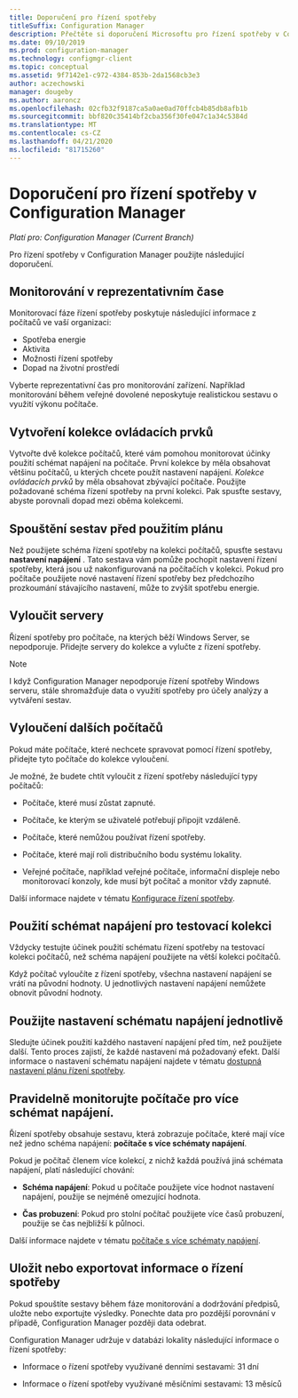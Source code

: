```yaml
---
title: Doporučení pro řízení spotřeby
titleSuffix: Configuration Manager
description: Přečtěte si doporučení Microsoftu pro řízení spotřeby v Configuration Manager.
ms.date: 09/10/2019
ms.prod: configuration-manager
ms.technology: configmgr-client
ms.topic: conceptual
ms.assetid: 9f7142e1-c972-4384-853b-2da1568cb3e3
author: aczechowski
manager: dougeby
ms.author: aaroncz
ms.openlocfilehash: 02cfb32f9187ca5a0ae0ad70ffcb4b85db8afb1b
ms.sourcegitcommit: bbf820c35414bf2cba356f30fe047c1a34c5384d
ms.translationtype: MT
ms.contentlocale: cs-CZ
ms.lasthandoff: 04/21/2020
ms.locfileid: "81715260"
---
```

# <a name="recommendations-for-power-management-in-configuration-manager"></a>Doporučení pro řízení spotřeby v Configuration Manager

*Platí pro: Configuration Manager (Current Branch)*

Pro řízení spotřeby v Configuration Manager použijte následující doporučení.  

## <a name="monitor-at-a-representative-time"></a>Monitorování v reprezentativním čase

Monitorovací fáze řízení spotřeby poskytuje následující informace z počítačů ve vaší organizaci:

- Spotřeba energie
- Aktivita
- Možnosti řízení spotřeby
- Dopad na životní prostředí

Vyberte reprezentativní čas pro monitorování zařízení. Například monitorování během veřejné dovolené neposkytuje realistickou sestavu o využití výkonu počítače.

## <a name="create-a-control-collection"></a>Vytvoření kolekce ovládacích prvků

Vytvořte dvě kolekce počítačů, které vám pomohou monitorovat účinky použití schémat napájení na počítače. První kolekce by měla obsahovat většinu počítačů, u kterých chcete použít nastavení napájení. *Kolekce ovládacích prvků* by měla obsahovat zbývající počítače. Použijte požadované schéma řízení spotřeby na první kolekci. Pak spusťte sestavy, abyste porovnali dopad mezi oběma kolekcemi.  

## <a name="run-reports-before-you-apply-a-plan"></a>Spouštění sestav před použitím plánu

Než použijete schéma řízení spotřeby na kolekci počítačů, spusťte sestavu **nastavení napájení** . Tato sestava vám pomůže pochopit nastavení řízení spotřeby, která jsou už nakonfigurovaná na počítačích v kolekci. Pokud pro počítače použijete nové nastavení řízení spotřeby bez předchozího prozkoumání stávajícího nastavení, může to zvýšit spotřebu energie.  

## <a name="exclude-servers"></a>Vyloučit servery

Řízení spotřeby pro počítače, na kterých běží Windows Server, se nepodporuje. Přidejte servery do kolekce a vylučte z řízení spotřeby.  

> [!NOTE]
> I když Configuration Manager nepodporuje řízení spotřeby Windows serveru, stále shromažďuje data o využití spotřeby pro účely analýzy a vytváření sestav.

## <a name="exclude-other-computers"></a>Vyloučení dalších počítačů

Pokud máte počítače, které nechcete spravovat pomocí řízení spotřeby, přidejte tyto počítače do kolekce vyloučení.  

Je možné, že budete chtít vyloučit z řízení spotřeby následující typy počítačů:

- Počítače, které musí zůstat zapnuté.  

- Počítače, ke kterým se uživatelé potřebují připojit vzdáleně.  

- Počítače, které nemůžou používat řízení spotřeby.  

- Počítače, které mají roli distribučního bodu systému lokality.  

- Veřejné počítače, například veřejné počítače, informační displeje nebo monitorovací konzoly, kde musí být počítač a monitor vždy zapnuté.  

Další informace najdete v tématu [Konfigurace řízení spotřeby](configuring-power-management.md).  

## <a name="apply-power-plans-to-a-test-collection"></a>Použití schémat napájení pro testovací kolekci

Vždycky testujte účinek použití schématu řízení spotřeby na testovací kolekci počítačů, než schéma napájení použijete na větší kolekci počítačů.  

Když počítač vyloučíte z řízení spotřeby, všechna nastavení napájení se vrátí na původní hodnoty. U jednotlivých nastavení napájení nemůžete obnovit původní hodnoty.  

## <a name="apply-power-plan-settings-individually"></a>Použijte nastavení schématu napájení jednotlivě

Sledujte účinek použití každého nastavení napájení před tím, než použijete další. Tento proces zajistí, že každé nastavení má požadovaný efekt. Další informace o nastavení schématu napájení najdete v tématu [dostupná nastavení plánu řízení spotřeby](create-and-apply-power-plans.md#BKMK_Plans).  

## <a name="regularly-monitor-computers-for-multiple-power-plans"></a>Pravidelně monitorujte počítače pro více schémat napájení.

Řízení spotřeby obsahuje sestavu, která zobrazuje počítače, které mají více než jedno schéma napájení: **počítače s více schématy napájení**.

Pokud je počítač členem více kolekcí, z nichž každá používá jiná schémata napájení, platí následující chování:  

- **Schéma napájení**: Pokud u počítače použijete více hodnot nastavení napájení, použije se nejméně omezující hodnota.  

- **Čas probuzení**: Pokud pro stolní počítač použijete více časů probuzení, použije se čas nejbližší k půlnoci.  

Další informace najdete v tématu [počítače s více schématy napájení](monitor-and-plan-for-power-management.md#BKMK_Multiple).  

## <a name="save-or-export-power-management-information"></a>Uložit nebo exportovat informace o řízení spotřeby

Pokud spouštíte sestavy během fáze monitorování a dodržování předpisů, uložte nebo exportujte výsledky. Ponechte data pro pozdější porovnání v případě, Configuration Manager později data odebrat.  

Configuration Manager udržuje v databázi lokality následující informace o řízení spotřeby:

- Informace o řízení spotřeby využívané denními sestavami: 31 dní

- Informace o řízení spotřeby využívané měsíčními sestavami: 13 měsíců
